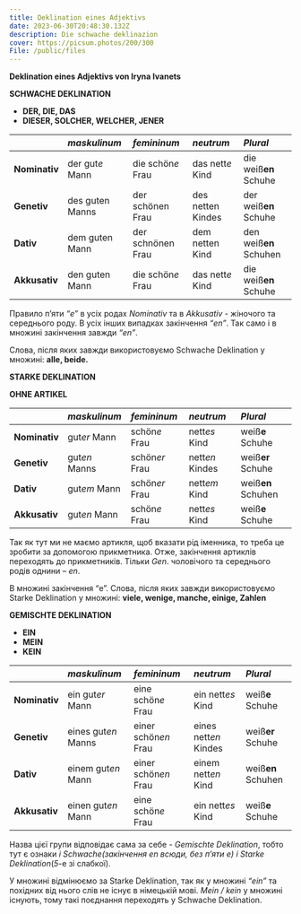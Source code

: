 ```yaml
---
title: Deklination eines Adjektivs
date: 2023-06-30T20:48:30.132Z
description: Die schwache deklinazion
cover: https://picsum.photos/200/300
File: /public/files
---
```

**Deklination eines Adjektivs von Iryna Ivanets**

**SCHWACHE DEKLINATION**

- **DER, DIE, DAS**
- **DIESER, SOLCHER, WELCHER, JENER**


||***maskulinum***|***femininum***|***neutrum***|***Plural***|
| :- | :- | :- | :- | :- |
|**Nominativ**|der gut*e* Mann|die schön*e* Frau|das nett*e* Kind|die weiß**en** Schuhe|
|**Genetiv**|des guten Manns|der schönen Frau|des netten Kindes|der weiß**en** Schuhe|
|**Dativ**|dem guten Mann|der schnönen Frau|dem netten Kind|den weiß**en** Schuhen|
|**Akkusativ**|den guten Mann|die schön*e* Frau|das nett*e* Kind|die weiß**en** Schuhe|

Правило п’яти *“e”* в усіх родах *Nominativ* та в *Akkusativ* - жіночого та середнього роду. В усіх інших випадках закінчення *“en”*. Так само і в множині закінчення завжди *“en”*.

Слова, після яких завжди використовуємо Schwache Deklination у множині: **alle, beide.**

**STARKE DEKLINATION**

**OHNE ARTIKEL**


||***maskulinum***|***femininum***|***neutrum***|***Plural***|
| :- | :- | :- | :- | :- |
|**Nominativ**|gut*er* Mann|schön*e* Frau|nett*es* Kind|weiß**e** Schuhe|
|**Genetiv**|gut*en* Manns|schön*er* Frau|nett*en* Kindes|weiß**er** Schuhe|
|**Dativ**|gut*em* Mann|schön*er* Frau|nett*em* Kind|weiß**en** Schuhen|
|**Akkusativ**|gut*en* Mann|schön*e* Frau|nett*es* Kind|weiß**e** Schuhe|

Так як тут ми не маємо артикля, щоб вказати рід іменника, то треба це зробити за допомогою прикметника. Отже, закінчення артиклів переходять до прикметників. Тільки *Gen*. чоловічого та середнього родів однини – *en*.

В множині закінчення “e”. Слова, після яких завжди використовуємо Starke Deklination у множині: **viele, wenige, manche, einige, Zahlen**










**GEMISCHTE DEKLINATION**

- **EIN**
- **MEIN**
- **KEIN**

||***maskulinum***|***femininum***|***neutrum***|***Plural***|
| :- | :- | :- | :- | :- |
|**Nominativ**|ein gut*er* Mann|eine schön*e* Frau|ein nett*es* Kind|weiß**e** Schuhe|
|**Genetiv**|eines gut*en* Manns|einer schön*en* Frau|eines nett*en* Kindes|weiß**er** Schuhe|
|**Dativ**|einem gut*en* Mann|einer schön*en* Frau|einem nett*en* Kind|weiß**en** Schuhen|
|**Akkusativ**|einen gut*en* Mann|eine schön*e* Frau|ein nett*es* Kind|weiß**e** Schuhe|

Назва цієї групи відповідає сама за себе - *Gemischte Deklination*, тобто тут є ознаки *і Schwache(закінчення *en* всюди, без п’яти *е*)  і Starke Deklination*(*5*-e зі слабкої).

У множині відмінюємо за Starke Deklination, так як у множині *“ein”* та похідних від нього слів не існує в німецькій мові. *Mein / kein* у множині існують, тому такі поєднання переходять у Schwache Deklination.
